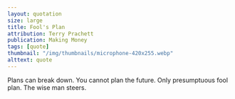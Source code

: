 ```yaml
---
layout: quotation
size: large
title: Fool's Plan
attribution: Terry Prachett
publication: Making Money
tags: [quote]
thumbnail: "/img/thumbnails/microphone-420x255.webp"
alttext: quote
---
```


Plans can break down. You cannot plan the future. Only presumptuous
fool plan. The wise man steers.
